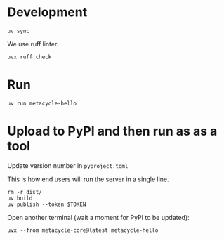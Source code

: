 # Development

```
uv sync
```

We use ruff linter.
```
uvx ruff check
```

# Run

```
uv run metacycle-hello
```

# Upload to PyPI and then run as as a tool

Update version number in `pyproject.toml`

This is how end users will run the server in a single line.

```
rm -r dist/
uv build
uv publish --token $TOKEN
```

Open another terminal (wait a moment for PyPI to be updated):
```
uvx --from metacycle-core@latest metacycle-hello
```